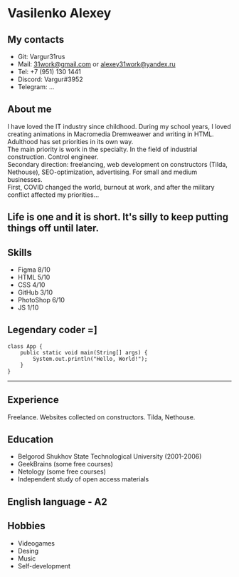 # Vasilenko Alexey
## My contacts

- Git: Vargur31rus
- Mail: 31work@gmail.com or alexey31work@yandex.ru
- Tel: +7 (951) 130 1441
- Discord: Vargur#3952
- Telegram: ...

## About me 

I have loved the IT industry since childhood. During my school years, I loved creating animations in Macromedia Dremweawer and writing in HTML.<br>
Adulthood has set priorities in its own way.<br>
The main priority is work in the specialty. In the field of industrial construction. Control engineer.<br>
Secondary direction: freelancing, web development on constructors (Tilda, Nethouse), SEO-optimization, advertising. For small and medium businesses.<br>
First, COVID changed the world, burnout at work, and after the military conflict affected my priorities...


Life is one and it is short. It's silly to keep putting things off until later.
---

## Skills

+ Figma 8/10
+ HTML 5/10
+ CSS 4/10
+ GitHub 3/10
+ PhotoShop 6/10
+ JS 1/10


## Legendary coder =]
```
class App {
    public static void main(String[] args) {
        System.out.println("Hello, World!");
    }
}
```
---
## Experience
Freelance. Websites collected on constructors. Tilda, Nethouse.

## Education
- Belgorod Shukhov State Technological University (2001-2006)
- GeekBrains (some free courses)
- Netology (some free courses)
- Independent study of open access materials

## English language - A2

## Hobbies
- Videogames
- Desing
- Music
- Self-development
